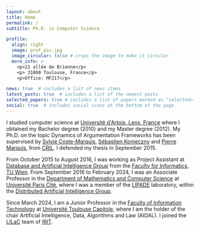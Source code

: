 ```yaml
---
layout: about
title: Home
permalink: /
subtitle: Ph.D. in Computer Science

profile:
  align: right
  image: prof_pic.jpg
  image_circular: false # crops the image to make it circular
  more_info: >
    <p>21 allée de Brienne</p>
    <p> 31000 Toulouse, France</p>
    <p>Office: MF217</p>

news: true  # includes a list of news items
latest_posts: true  # includes a list of the newest posts
selected_papers: true # includes a list of papers marked as "selected={true}"
social: true  # includes social icons at the bottom of the page
---
```


I studied computer science at [Université d'Artois, Lens, France](http://www.univ-artois.fr/L-universite/UFR-et-IUT/Sciences) where
I obtained my Bachelor degree (2010) and my Master degree (2012). My
Ph.D. on the topic Dynamics of Argumentation Frameworks has been
supervised by [Sylvie Coste-Marquis](http://www.cril.univ-artois.fr/~coste/), [Sébastien Konieczny](http://www.cril.univ-artois.fr/~konieczny/sebastien.php?page=index&lang=gb) and [Pierre
Marquis](http://www.cril.univ-artois.fr/~marquis/Home,_sweet_home.html), from [CRIL](http://www.cril.univ-artois.fr/en). I defended my thesis in September 2015.

From October 2015 to August 2016, I was working as Project Assistant at [Database and Artificial Intelligence Group](http://www.dbai.tuwien.ac.at/) from the [Faculty for Informatics](http://www.informatik.tuwien.ac.at/english), [TU Wien](http://www.tuwien.ac.at/en/tuwien_home/).
From September 2016 to February 2024, I was an Associate Professor in the
[Department of Mathematics and Computer Science](https://math-info.u-paris.fr/)
at [Université Paris Cité](https://u-paris.fr/), where I was a member of the
[LIPADE](http://lipade.mi.parisdescartes.fr/) laboratory, within the
[Distributed Artificial Intelligence
Group](http://dai.mi.parisdescartes.fr/).

Since March 2024, I am a Junior Professor in the [Faculty of
Information
Technology](https://www.ut-capitole.fr/home/the-university/faculties-schools/faculty-of-information-technology)
at [Université Toulouse Capitole](https://www.ut-capitole.fr/home),
where I am the holder of the chair Artificial Intelligence, Data,
Algorithms and Law (AIDAL). I
joined the [LILaC](https://www.irit.fr/en/departement/dep-artificial-intelligence/lilac-team/) team of [IRIT](https://www.irit.fr).
